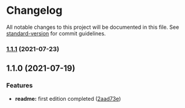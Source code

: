 # Changelog

All notable changes to this project will be documented in this file. See [standard-version](https://github.com/conventional-changelog/standard-version) for commit guidelines.

### [1.1.1](https://github.com/blue-sky-12138/Git-CZ-InstallAndUse/compare/v1.1.0...v1.1.1) (2021-07-23)

## 1.1.0 (2021-07-19)


### Features

* **readme:** first edition completed ([2aad73e](https://github.com/blue-sky-12138/Git-CZ-InstallAndUse/commit/2aad73e89e52801ec189a89778f5e27014e637d2))
